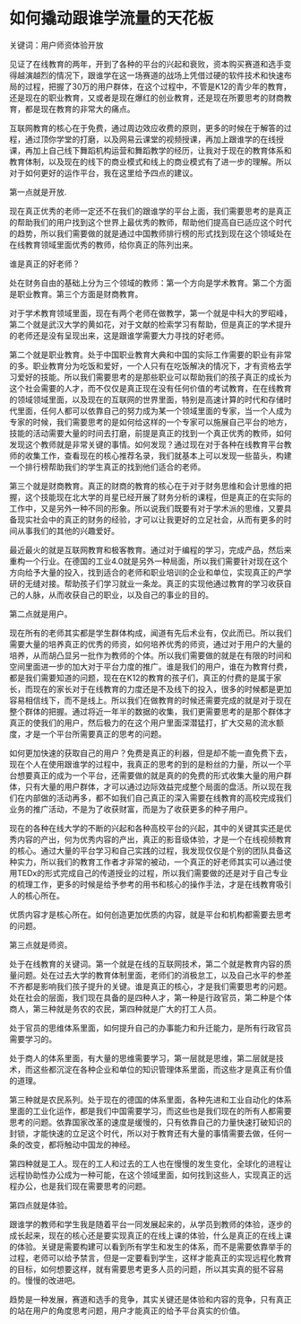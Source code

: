 # 如何撬动跟谁学流量的天花板

关键词：用户师资体验开放

见证了在线教育的两年，开到了各种的平台的兴起和衰败，资本购买赛道和选手变得越演越烈的情况下，跟谁学在这一场赛道的战场上凭借过硬的软件技术和快速布局的过程，把握了30万的用户群体，在这个过程中，不管是K12的青少年的教育，还是现在的职业教育，又或者是现在爆红的创业教育，还是现在所要思考的财商教育，都是现在教育的非常大的痛点。

互联网教育的核心在于免费，通过周边效应收费的原则，更多的时候在于解答的过程，通过顶你学堂的打磨，以及网易云课堂的视频授课，再加上跟谁学的在线授课，再加上自己线下舞蹈机构运营和舞蹈教学的经历，让我对于现在的教育体系和教育体制，以及现在的线下的商业模式和线上的商业模式有了进一步的理解。所以对于如何更好的运作平台，我在这里给予四点的建议。

第一点就是开放.

现在真正优秀的老师一定还不在我们的跟谁学的平台上面，我们需要思考的是真正的帮助我们的用户找到这个世界上最优秀的教师，帮助他们提高自已适应这个时代的趋势，所以我们需要做的就是通过中国教师排行榜的形式找到现在这个领域处在在线教育领域里面优秀的教师，给你真正的陈列出来。

谁是真正的好老师？

处在财务自由的基础上分为三个领域的教师：第一个方向是学术教育。第二个方面是职业教育。第三个方面是财商教育。

对于学术教育领域里面，现在有两个老师在做教学，第一个就是中科大的罗昭峰，第二个就是武汉大学的黄如花，对于文献的检索学习有帮助，但是真正的学术提升的老师还是没有呈现出来，这是跟谁学需要大力寻找的好老师。

第二个就是职业教育。处于中国职业教育大典和中国的实际工作需要的职业有非常的多。职业教育分为吃饭和爱好，一个人只有在吃饭解决的情况下，才有资格去学习爱好的技能。所以我们需要思考的是那些职业可以帮助我们的孩子真正的成长为这个社会需要的人才，而不仅仅是真正现在没有任何价值的考试教育，在在线教育的领域领域里面，以及现在的互联网的世界里面，特别是高速计算的时代和存储时代里面，任何人都可以依靠自己的努力成为某一个领域里面的专家，当一个人成为专家的时候，我们需要思考的是如何给这样的一个专家可以施展自己平台的地方，技能的活动需要大量的时间去打磨，前提是真正的找到一个真正优秀的教师，如何发现这个教师就是非常关键的事情。如何发现？通过现在对于各种在线教育平台教师的收集工作，查看现在的核心推荐名录，我们就基本上可以发现一些苗头，构建一个排行榜帮助我们的学生真正的找到他们适合的老师。

第三个就是财商教育。真正的财商的教育的核心在于对于财务思维和会计思维的把握，这个技能现在北大学的肖星已经开展了财务分析的课程，但是真正的在实际的工作中，又是另外一种不同的形象。所以说我们既要有对于学术派的思维，又要具备现实社会中的真正的财务的经验，才可以让我更好的立足社会，从而有更多的时间从事我们的其他的兴趣爱好。

最近最火的就是互联网教育和极客教育。通过对于编程的学习，完成产品，然后来重构一个行业。在德国的工业4.0就是另外一种局面，所以我们需要针对现在这个方向给予大量的投入，找到适合的老师和职业培训的企业和单位，实现真正的产学研的无缝对接。帮助孩子们学习就业一条龙。真正的实现他通过教育的学习收获自己的人脉，从而收获自己的职业，以及自己的事业的目的。

第二点就是用户。

现在所有的老师其实都是学生群体构成，闻道有先后术业有，仅此而已。所以我们需要大量的培养真正的优秀的师资，如何培养优秀的师资，通过对于用户的大量的培养，从而胡凸显另一批作为教师的个体。所以我们需要做的就是在有限的时间和空间里面进一步的加大对于平台力度的推广。谁是我们的用户，谁在为教育付费，都是我们需要知道的问题，现在在K12的教育的孩子们，真正的付费的是属于家长，而现在的家长对于在线教育的力度还是不及线下的投入，很多的时候都是更加容易相信线下，而不是线上。所以我们在做教育的时候还需要完成的就是对于现在整个群体的把握。通过将近一年半的数据的收集，我们更需要思考的是那个群体才真正的使我们的用户，然后极力的在这个用户里面深潜猛打，扩大交易的流水额度，才是一个平台所需要真正的思考的问题。

如何更加快速的获取自己的用户？免费是真正的利器，但是却不能一直免费下去，现在个人在使用跟谁学的过程中，我真正的思考的到的是粉丝的力量，所以一个平台想要真正的成为一个平台，还需要做的就是真的的免费的形式收集大量的用户群体，只有大量的用户群体，才可以通过边际效益完成整个局面的盘活。所以现在我们在内部做的活动再多，都不如我们自己真正的深入需要在线教育的高校完成我们业务的推广活动，不是为了收获财富，而是为了收获更多的种子用户。

现在的各种在线大学的不断的兴起和各种高校平台的兴起，其中的关键其实还是优秀内容的产出，何为优秀内容的产出，真正的影音级体验，才是一个在线视频教育的核心。通过大量的平台学习和自己实践的过程，我发现仅仅是个别的团队具备这种实力，所以我们的教育工作者才非常的被动，一个真正的好老师其实可以通过使用TEDx的形式完成自己的传道授业的过程，所以我们需要做的还是对于自己专业的梳理工作，更多的时候是给予参考的用书和核心的操作手法，才是在线教育吸引人的核心所在。

优质内容才是核心所在。如何创造更加优质的内容，就是平台和机构都需要去思考的问题。

第三点就是师资。

处于在线教育的关键词。第一个就是在线的互联网技术，第二个就是教育内容的质量问题。处在过去大学的教育体制里面，老师们的消极怠工，以及自己水平的参差不齐都是影响我们孩子提升的关键。谁是真正的核心，才是我们需要思考的问题。处在社会的层面，我们现在具备的是四种人才，第一种是行政官员，第二种是个体商人，第三种就是务农的农民，第四种就是广大的打工人员。

处于官员的思维体系里面，如何提升自己的办事能力和升迁能力，是所有行政官员需要学习的。

处于商人的体系里面，有大量的思维需要学习，第一层就是思维，第二层就是技术，而这些都沉淀在各种企业和单位的知识管理体系里面，而这些才是真正有价值的道理。

第三种就是农民系列。处于现在的德国的体系里面，各种先进和工业自动化的体系里面的工业化运作，都是我们中国需要学习，而这些也是我们现在的所有人都需要思考的问题。依靠国家改革的速度是缓慢的，只有依靠自己的力量快速打破知识的封锁，才能快速的立足这个时代，所以对于教育还有大量的事情需要去做，任何一条的改变，都将触动中国龙的神经。

第四种就是工人。现在的工人和过去的工人也在慢慢的发生变化，全球化的进程让远程协助性办公成为一种可能，在这个领域里面，如何找到这些人，实现真正的远程办公，也是我们现在需要思考的问题。

第四点就是体验。

跟谁学的教师和学生我是随着平台一同发展起来的，从学员到教师的体验，逐步的成长起来，现在的核心还是要实现真正的在线上课的体验，什么是真正的在线上课的体验。关键是需要构建可以看到所有学生和发生的体系，而不是需要依靠举手的过程，老师可以给予禁言，但是一定要看到学生，这样才能真正的实现远程化教育的目标，如何想要这样，就有需要思考更多人员的问题，所以其实真的挺不容易的。慢慢的改进吧。

趋势是一种发展，赛道和选手的竞争，其实关键还是体验和内容的竞争，只有真正的站在用户的角度思考问题，用户才能真正的给予平台真实的价值。
